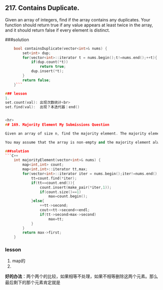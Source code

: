## 217. Contains Duplicate.             
Given an array of integers, find if the array contains any duplicates. Your function should return true if any value appears at least twice in the array, and it should return false if every element is distinct.

###solution
```C++
    bool containsDuplicate(vector<int>& nums) {
        set<int> dup;
        for(vector<int>::iterator t = nums.begin();t!=nums.end();++t){
            if(dup.count(*t))
                return true;
            dup.insert(*t);
        }
        return false;
    }```

### lesson
1. 
set.count(val): 出现次数统计<br>
set.find(val):  出现？本迭代器：end()


<hr>
## 169. Majority Element My Submissions Question

Given an array of size n, find the majority element. The majority element is the element that appears more than ⌊ n/2 ⌋ times.

You may assume that the array is non-empty and the majority element always exist in the array.

###solution
```C++
    int majorityElement(vector<int>& nums) {
        map<int,int> count;
        map<int,int>::iterator tt,max;
        for(vector<int>::iterator iter = nums.begin();iter!=nums.end();++iter){
            tt=count.find(*iter);
            if(tt==count.end()){
                count.insert(make_pair(*iter,1));
                if(count.size()==1)
                    max=count.begin();
            }else{
                ++tt->second;
                cout<<tt->second<<endl;
                if(tt->second>max->second)
                    max=tt;
            }
        }
        return max->first;
    }
```

### lesson
1. map的
1. 
**好的办法**：两个两个的比较，如果相等不处理，如果不相等删除这两个元素。那么最后剩下的那个元素肯定就是